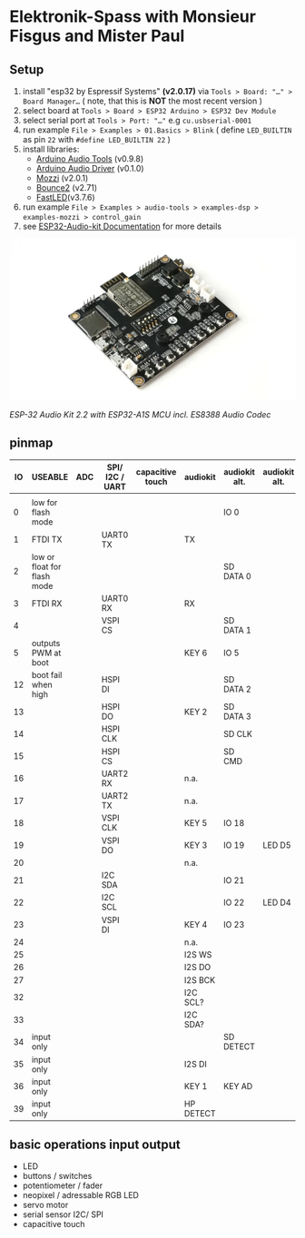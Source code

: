 # Elektronik-Spass with Monsieur Fisgus and Mister Paul

## Setup

1. install "esp32 by Espressif Systems" **(v2.0.17)** via `Tools > Board: "…" > Board Manager…` ( note, that this is **NOT** the most recent version )
2. select board at `Tools > Board > ESP32 Arduino > ESP32 Dev Module`
3. select serial port at `Tools > Port: "…"` e.g `cu.usbserial-0001`
4. run example `File > Examples > 01.Basics > Blink` ( define `LED_BUILTIN` as pin `22` with `#define LED_BUILTIN 22` )
5. install libraries:
    - [Arduino Audio Tools](https://github.com/pschatzmann/arduino-audio-tools) (v0.9.8)
    - [Arduino Audio Driver](https://github.com/pschatzmann/arduino-audio-driver) (v0.1.0)
    - [Mozzi](https://github.com/sensorium/Mozzi) (v2.0.1)
    - [Bounce2](https://github.com/thomasfredericks/Bounce2) (v2.71)
    - [FastLED](https://github.com/FastLED/FastLED)(v3.7.6)
6. run example `File > Examples > audio-tools > examples-dsp > examples-mozzi > control_gain`
7. see [ESP32-Audio-kit Documentation](https://docs.ai-thinker.com/en/esp32-audio-kit) for more details

![](ESP32-audio-kit.webp)

*ESP-32 Audio Kit 2.2 with ESP32-A1S MCU incl. ES8388 Audio Codec*

## pinmap

| IO | USEABLE                     | ADC | SPI/ I2C / UART | capacitive touch | audiokit  | audiokit alt. | audiokit alt. |
| -- | --------------------------- | --- | --------------- | ---------------- | --------- | ------------- | ------------- |
|    |                             |     |                 |                  |           |               |               |
| 0  | low for flash mode          |     |                 |                  |           | IO 0          |               |
| 1  | FTDI TX                     |     | UART0 TX        |                  | TX        |               |               |
| 2  | low or float for flash mode |     |                 |                  |           | SD DATA 0     |               |
| 3  | FTDI RX                     |     | UART0 RX        |                  | RX        |               |               |
| 4  |                             |     | VSPI CS         |                  |           | SD DATA 1     |               |
| 5  | outputs PWM at boot         |     |                 |                  | KEY 6     | IO 5          |               |
| 12 | boot fail when high         |     | HSPI DI         |                  |           | SD DATA 2     |               |
| 13 |                             |     | HSPI DO         |                  | KEY 2     | SD DATA 3     |               |
| 14 |                             |     | HSPI CLK        |                  |           | SD CLK        |               |
| 15 |                             |     | HSPI CS         |                  |           | SD CMD        |               |
| 16 |                             |     | UART2 RX        |                  | n.a.      |               |               |
| 17 |                             |     | UART2 TX        |                  | n.a.      |               |               |
| 18 |                             |     | VSPI CLK        |                  | KEY 5     | IO 18         |               |
| 19 |                             |     | VSPI DO         |                  | KEY 3     | IO 19         | LED D5        |
| 20 |                             |     |                 |                  | n.a.      |               |               |
| 21 |                             |     | I2C SDA         |                  |           | IO 21         |               |
| 22 |                             |     | I2C SCL         |                  |           | IO 22         | LED D4        |
| 23 |                             |     | VSPI DI         |                  | KEY 4     | IO 23         |               |
| 24 |                             |     |                 |                  | n.a.      |               |               |
| 25 |                             |     |                 |                  | I2S WS    |               |               |
| 26 |                             |     |                 |                  | I2S DO    |               |               |
| 27 |                             |     |                 |                  | I2S BCK   |               |               |
| 32 |                             |     |                 |                  | I2C SCL?  |               |               |
| 33 |                             |     |                 |                  | I2C SDA?  |               |               |
| 34 | input only                  |     |                 |                  |           | SD DETECT     |               |
| 35 | input only                  |     |                 |                  | I2S DI    |               |               |
| 36 | input only                  |     |                 |                  | KEY 1     | KEY AD        |               |
| 39 | input only                  |     |                 |                  | HP DETECT |               |               |

## basic operations input output
- LED
- buttons / switches 
- potentiometer / fader
- neopixel / adressable RGB LED 
- servo motor
- serial sensor I2C/ SPI 
- capacitive touch 